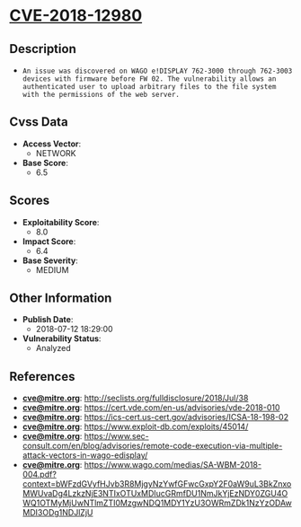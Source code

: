 
# [CVE-2018-12980](http://seclists.org/fulldisclosure/2018/Jul/38)

## Description

- `An issue was discovered on WAGO e!DISPLAY 762-3000 through 762-3003 devices with firmware before FW 02. The vulnerability allows an authenticated user to upload arbitrary files to the file system with the permissions of the web server.`

## Cvss Data

- **Access Vector**:
  - NETWORK
- **Base Score**:
  - 6.5

## Scores

- **Exploitability Score**:
  - 8.0
- **Impact Score**:
  - 6.4
- **Base Severity**:
  - MEDIUM

## Other Information

- **Publish Date**:
  - 2018-07-12 18:29:00
- **Vulnerability Status**:
  - Analyzed

## References

- **cve@mitre.org**: http://seclists.org/fulldisclosure/2018/Jul/38
- **cve@mitre.org**: https://cert.vde.com/en-us/advisories/vde-2018-010
- **cve@mitre.org**: https://ics-cert.us-cert.gov/advisories/ICSA-18-198-02
- **cve@mitre.org**: https://www.exploit-db.com/exploits/45014/
- **cve@mitre.org**: https://www.sec-consult.com/en/blog/advisories/remote-code-execution-via-multiple-attack-vectors-in-wago-edisplay/
- **cve@mitre.org**: https://www.wago.com/medias/SA-WBM-2018-004.pdf?context=bWFzdGVyfHJvb3R8MjgyNzYwfGFwcGxpY2F0aW9uL3BkZnxoMWUvaDg4LzkzNjE3NTIxOTUxMDIucGRmfDU1NmJkYjEzNDY0ZGU4OWQ1OTMyMjUwNTlmZTI0MzgwNDQ1MDY1YzU3OWRmZDk1NzYzODAwMDI3ODg1NDJlZjU
